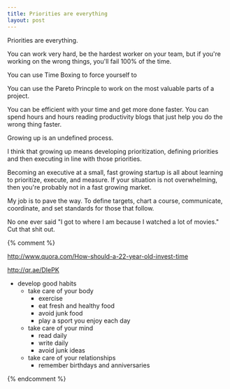 ```yaml
---
title: Priorities are everything
layout: post
---
```


Priorities are everything.

You can work very hard, be the hardest worker on your team, but if you're
working on the wrong things, you'll fail 100% of the time.

You can use Time Boxing to force yourself to

You can use the Pareto Princple to work on the most valuable parts of a
project.

You can be efficient with your time and get more done faster.  You can spend
hours and hours reading productivity blogs that just help you do the wrong
thing faster.


Growing up is an undefined process.

I think that growing up means developing prioritization, defining priorities
and then executing in line with those priorities.

Becoming an executive at a small, fast growing startup is all about learning
to prioritize, execute, and measure.  If your situation is not overwhelming,
then you're probably not in a fast growing market.

My job is to pave the way.  To define targets, chart a course, communicate,
coordinate, and set standards for those that follow.


No one ever said "I got to where I am because I watched a lot of movies."  Cut
that shit out.


{% comment %}

http://www.quora.com/How-should-a-22-year-old-invest-time

http://qr.ae/DIePK
- develop good habits
  - take care of your body
    - exercise
    - eat fresh and healthy food
    - avoid junk food
    - play a sport you enjoy each day
  - take care of your mind
    - read daily
    - write daily
    - avoid junk ideas
  - take care of your relationships
    - remember birthdays and anniversaries

{% endcomment %}
